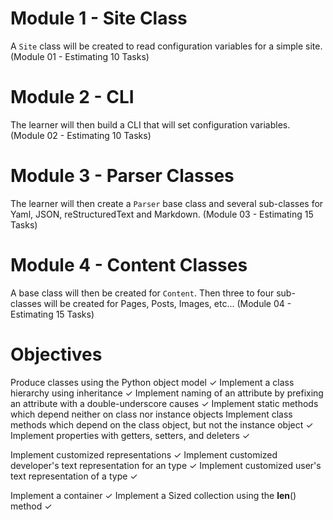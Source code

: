 # Module 1 - Site Class
A `Site` class will be created to read configuration variables for a simple site. (Module 01 - Estimating 10 Tasks)

# Module 2 - CLI

The learner will then build a CLI that will set configuration variables. (Module 02 - Estimating 10 Tasks)

# Module 3 - Parser Classes

The learner will then create a `Parser` base class and several sub-classes for Yaml, JSON, reStructuredText and Markdown.
(Module 03 - Estimating 15 Tasks)

# Module 4 - Content Classes

A base class will then be created for `Content`. Then three to four sub-classes will be created for Pages, Posts, Images, etc... (Module 04 - Estimating 15 Tasks)


# Objectives

Produce classes using the Python object model ✓
Implement a class hierarchy using inheritance ✓
Implement naming of an attribute by prefixing an attribute with a double-underscore causes ✓
Implement static methods which depend neither on class nor instance objects
Implement class methods which depend on the class object, but not the instance object ✓
Implement properties with getters, setters, and deleters ✓

Implement customized representations ✓
Implement customized developer's text representation for an type ✓
Implement customized user's text representation of a type ✓

Implement a container ✓
Implement a Sized collection using the __len__() method ✓

